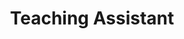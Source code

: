 ---
title: "Teaching Assistant"
course: "Linear Networks Analysis and Synthesis"
collection: teaching
category: teaching
#permalink: /teaching/2014-spring-teaching-1
venue: "Universidad Carlos III de Madrid"
starting_date: 2017-09-01
ending_date: 2018-01-15
description: '<strong>5 hours</strong> conducting workshops in <a href="https://aplicaciones.uc3m.es/cpa/generaFicha?est=217&plan=442&asig=13841&idioma=2">Linear Networks Analysis and Synthesis</a>.'
---
